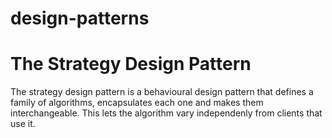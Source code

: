 # design-patterns

# The Strategy Design Pattern

The strategy design pattern is a behavioural design pattern that defines a family of algorithms, encapsulates each one and makes them interchangeable. This lets the algorithm vary independenly from clients that use it.
